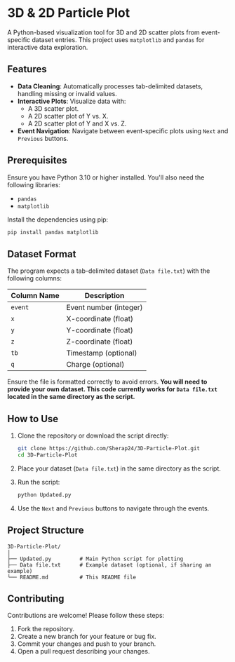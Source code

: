 # 3D & 2D Particle Plot

A Python-based visualization tool for 3D and 2D scatter plots from event-specific dataset entries. This project uses `matplotlib` and `pandas` for interactive data exploration.

## Features

- **Data Cleaning**: Automatically processes tab-delimited datasets, handling missing or invalid values.
- **Interactive Plots**: Visualize data with:
  - A 3D scatter plot.
  - A 2D scatter plot of Y vs. X.
  - A 2D scatter plot of Y and X vs. Z.
- **Event Navigation**: Navigate between event-specific plots using `Next` and `Previous` buttons.

## Prerequisites

Ensure you have Python 3.10 or higher installed. You'll also need the following libraries:

- `pandas`
- `matplotlib`

Install the dependencies using pip:

```bash
pip install pandas matplotlib
```

## Dataset Format

The program expects a tab-delimited dataset (`Data file.txt`) with the following columns:

| Column Name | Description                 |
|-------------|-----------------------------|
| `event`     | Event number (integer)      |
| `x`         | X-coordinate (float)        |
| `y`         | Y-coordinate (float)        |
| `z`         | Z-coordinate (float)        |
| `tb`        | Timestamp (optional)        |
| `q`         | Charge (optional)   |

Ensure the file is formatted correctly to avoid errors. **You will need to provide your own dataset. This code currently works for `Data file.txt` located in the same directory as the script.**

## How to Use

1. Clone the repository or download the script directly:

    ```bash
    git clone https://github.com/Sherap24/3D-Particle-Plot.git
    cd 3D-Particle-Plot
    ```

2. Place your dataset (`Data file.txt`) in the same directory as the script.

3. Run the script:

    ```bash
    python Updated.py
    ```

4. Use the `Next` and `Previous` buttons to navigate through the events.

## Project Structure

```
3D-Particle-Plot/
│
├── Updated.py         # Main Python script for plotting
├── Data file.txt      # Example dataset (optional, if sharing an example)
└── README.md          # This README file
```

## Contributing

Contributions are welcome! Please follow these steps:

1. Fork the repository.
2. Create a new branch for your feature or bug fix.
3. Commit your changes and push to your branch.
4. Open a pull request describing your changes.

